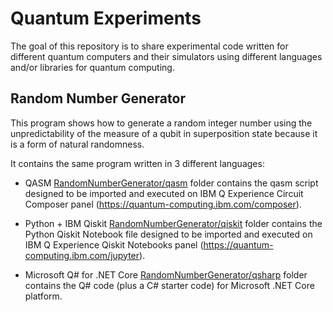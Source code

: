 # Quantum Experiments
The goal of this repository is to share experimental code written for different quantum computers and their simulators using different languages and/or libraries for quantum computing.

## Random Number Generator
This program shows how to generate a random integer number using the unpredictability of the measure of a qubit in superposition state because it is a form of natural randomness.

It contains the same program written in 3 different languages:

- QASM
[RandomNumberGenerator/qasm](./RandomNumberGenerator/qasm) folder contains the qasm script designed to be imported and executed on IBM Q Experience Circuit Composer panel (https://quantum-computing.ibm.com/composer).

- Python + IBM Qiskit
[RandomNumberGenerator/qiskit](./RandomNumberGenerator/qiskit) folder contains the Python Qiskit Notebook file designed to be imported and executed on IBM Q Experience Qiskit Notebooks panel (https://quantum-computing.ibm.com/jupyter).

- Microsoft Q# for .NET Core
[RandomNumberGenerator/qsharp](./RandomNumberGenerator/qsharp) folder contains the Q# code (plus a C# starter code) for Microsoft .NET Core platform.

